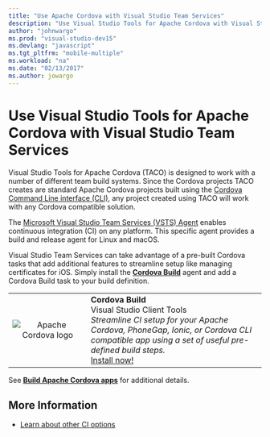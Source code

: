 ```yaml
---
title: "Use Apache Cordova with Visual Studio Team Services"
description: "Use Visual Studio Tools for Apache Cordova with Visual Studio Team Services"
author: "johnwargo"
ms.prod: "visual-studio-dev15"
ms.devlang: "javascript"
ms.tgt_pltfrm: "mobile-multiple"
ms.workload: "na"
ms.date: "02/13/2017"
ms.author: jowargo
---
```


# Use Visual Studio Tools for Apache Cordova with Visual Studio Team Services

Visual Studio Tools for Apache Cordova (TACO) is designed to work with a number of different team build systems. Since the Cordova projects TACO creates are standard Apache Cordova projects built using the [Cordova Command Line interface (CLI)](https://go.microsoft.com/fwlink/?LinkID=533773), any project created using TACO will work with any Cordova compatible solution.

The [Microsoft Visual Studio Team Services (VSTS) Agent](https://github.com/Microsoft/vsts-agent/blob/master/README.md) enables continuous integration (CI) on any platform. This specific agent provides a build and release agent for Linux and macOS.

Visual Studio Team Services can take advantage of a pre-built Cordova tasks that add additional features to streamline setup like managing certificates for iOS. Simply install the **[Cordova Build](https://go.microsoft.com/fwlink/?LinkID=691188)** agent and add a Cordova Build task to your build definition.


<table style="width: 100%; border-style: none;"><tr>
<td style="width: 140px; text-align: center;"><img src="https://raw.githubusercontent.com/Microsoft/vsts-cordova-tasks/master/docs/media/misc/cordova_logo_white_purple.png" alt="Apache Cordova logo" /></td>
<td><strong>Cordova Build</strong><br />
Visual Studio Client Tools<br />
<i>Streamline CI setup for your Apache Cordova, PhoneGap, Ionic, or Cordova CLI compatible app using a set of useful pre-defined build steps.</i><br />
<a href="https://go.microsoft.com/fwlink/?LinkID=691188">Install now!</a>
</td>
</tr></table>


See **[Build Apache Cordova apps](https://go.microsoft.com/fwlink/?LinkID=691186)** for additional details.

## More Information

+	[Learn about other CI options](ci-guide.md)
